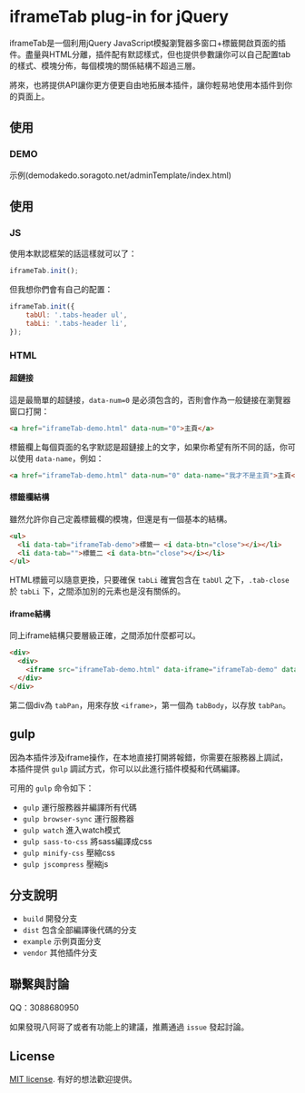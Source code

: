 # iframeTab plug-in for jQuery

iframeTab是一個利用jQuery JavaScript模擬瀏覽器多窗口+標籤開啟頁面的插件。盡量與HTML分離，插件配有默認樣式，但也提供參數讓你可以自己配置tab的樣式、模塊分佈，每個模塊的關係結構不超過三層。

將來，也將提供API讓你更方便更自由地拓展本插件，讓你輕易地使用本插件到你的頁面上。


## 使用

### DEMO

示例(demodakedo.soragoto.net/adminTemplate/index.html)


## 使用

### JS

使用本默認框架的話這樣就可以了：

```js
iframeTab.init();
```

但我想你們會有自己的配置：

```js
iframeTab.init({
    tabUl: '.tabs-header ul',
    tabLi: '.tabs-header li',
});
```


### HTML

#### 超鏈接

這是最簡單的超鏈接，`data-num=0` 是必須包含的，否則會作為一般鏈接在瀏覽器窗口打開：

```html
<a href="iframeTab-demo.html" data-num="0">主頁</a>
```

標籤欄上每個頁面的名字默認是超鏈接上的文字，如果你希望有所不同的話，你可以使用 `data-name`，例如：

```html
<a href="iframeTab-demo.html" data-num="0" data-name="我才不是主頁">主頁</a>
```

#### 標籤欄結構

雖然允許你自己定義標籤欄的模塊，但還是有一個基本的結構。

```html
<ul>
  <li data-tab="iframeTab-demo">標籤一 <i data-btn="close"></i></li>
  <li data-tab="">標籤二 <i data-btn="close"></i></li>
</ul>
```

HTML標籤可以隨意更換，只要確保 `tabLi` 確實包含在 `tabUl` 之下，`.tab-close` 於 `tabLi` 下，之間添加別的元素也是沒有關係的。

#### iframe結構

同上iframe結構只要層級正確，之間添加什麼都可以。

```html
<div>
  <div>
    <iframe src="iframeTab-demo.html" data-iframe="iframeTab-demo" data-num="0" marginheight="0" marginwidth="0" frameborder="0" scrolling="no" onload="iframeTab.iFrameHeight()"></iframe>
  </div>
</div>
```

第二個div為 `tabPan`，用來存放 `<iframe>`，第一個為 `tabBody`，以存放 `tabPan`。


## gulp

因為本插件涉及iframe操作，在本地直接打開將報錯，你需要在服務器上調試，本插件提供 `gulp` 調試方式，你可以以此進行插件模擬和代碼編譯。

可用的 `gulp` 命令如下：

* `gulp` 運行服務器并編譯所有代碼
* `gulp browser-sync` 運行服務器
* `gulp watch` 進入watch模式
* `gulp sass-to-css` 將sass編譯成css
* `gulp minify-css` 壓縮css
* `gulp jscompress` 壓縮js


## 分支說明

* `build` 開發分支
* `dist` 包含全部編譯後代碼的分支
* `example` 示例頁面分支
* `vendor` 其他插件分支


## 聯繫與討論

QQ：3088680950

如果發現八阿哥了或者有功能上的建議，推薦通過 `issue` 發起討論。


## License

[MIT license](https://opensource.org/licenses/MIT). 有好的想法歡迎提供。
